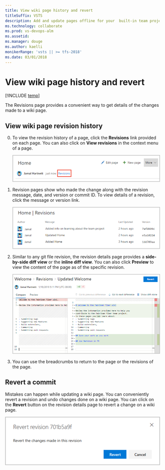 ```yaml
---
title: View wiki page history and revert
titleSuffix: VSTS
description: Add and update pages offline for your  built-in team project wiki 
ms.technology: collaborate
ms.prod: vs-devops-alm
ms.assetid: 
ms.manager: douge
ms.author: kaelli
monikerRange: 'vsts || >= tfs-2018'
ms.date: 03/01/2018  
---
```



# View wiki page history and revert

[!INCLUDE [temp](../_shared/version-vsts-tfs-2018.md)]


The Revisions page provides a convenient way to get details of the changes made to a wiki page. 

<a id="view-revision-history"></a>
## View wiki page revision history  

0. To view the revision history of a page, click the **Revisions** link provided on each page. You can also click on **View revisions** in the context menu of a page.
 
	<img src="_img/wiki/click-revision.png" alt="Open revision history" style="border: 1px solid #C3C3C3;" />
 
0. Revision pages show who made the change along with the revision message, date, and version or commit ID. To view details of a revision, click the message or version link. 

	<img src="_img/wiki/revision-history.png" alt="Open revision history" style="border: 1px solid #C3C3C3;" />

0.	Similar to any git file revision, the revision details page provides a **side-by-side diff view** or the **inline diff view**. You can also click **Preview** to view the content of the page as of the specific revision.

	<img src="_img/wiki/wiki-revision-details-2.png" alt="Wiki revision details for a page" style="border: 1px solid #C3C3C3;" />

0. You can use the breadcrumbs to return to the page or the revisions of the page.


## Revert a commit

Mistakes can happen while updating a wiki page. You can conveniently revert a revision and undo changes done on a wiki page. You can click on the **Revert** button on the revision details page to revert a change on a wiki page.

<img src="_img/wiki/wiki-revert.png" alt="Wiki revision details for a page" style="border: 1px solid #C3C3C3;" />


